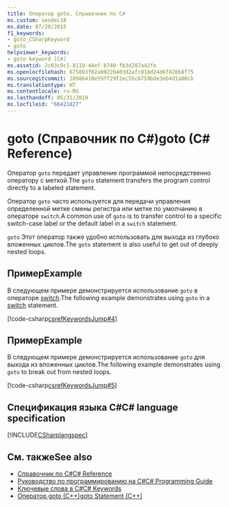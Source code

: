 ```yaml
---
title: Оператор goto. Справочник по C#
ms.custom: seodec18
ms.date: 07/20/2015
f1_keywords:
- goto_CSharpKeyword
- goto
helpviewer_keywords:
- goto keyword [C#]
ms.assetid: 2c03c9c1-8119-44ef-b740-fb3d287a42fe
ms.openlocfilehash: 675893f02a0022b403d2afc018d24d6f826b8f75
ms.sourcegitcommit: 10986410e59ff29f2ec55c6759bde3eb4d1a00cb
ms.translationtype: HT
ms.contentlocale: ru-RU
ms.lasthandoff: 05/31/2019
ms.locfileid: "66421827"
---
```

# <a name="goto-c-reference"></a><span data-ttu-id="5a8a6-102">goto (Справочник по C#)</span><span class="sxs-lookup"><span data-stu-id="5a8a6-102">goto (C# Reference)</span></span>

<span data-ttu-id="5a8a6-103">Оператор `goto` передает управление программой непосредственно оператору с меткой.</span><span class="sxs-lookup"><span data-stu-id="5a8a6-103">The `goto` statement transfers the program control directly to a labeled statement.</span></span>

<span data-ttu-id="5a8a6-104">Оператор `goto` часто используется для передачи управления определенной метке смены регистра или метке по умолчанию в операторе `switch`.</span><span class="sxs-lookup"><span data-stu-id="5a8a6-104">A common use of `goto` is to transfer control to a specific switch-case label or the default label in a `switch` statement.</span></span>

<span data-ttu-id="5a8a6-105">`goto` Этот оператор также удобно использовать для выхода из глубоко вложенных циклов.</span><span class="sxs-lookup"><span data-stu-id="5a8a6-105">The `goto` statement is also useful to get out of deeply nested loops.</span></span>

## <a name="example"></a><span data-ttu-id="5a8a6-106">Пример</span><span class="sxs-lookup"><span data-stu-id="5a8a6-106">Example</span></span>

<span data-ttu-id="5a8a6-107">В следующем примере демонстрируется использование `goto` в операторе [switch](switch.md).</span><span class="sxs-lookup"><span data-stu-id="5a8a6-107">The following example demonstrates using `goto` in a [switch](switch.md) statement.</span></span>

[!code-csharp[csrefKeywordsJump#4](~/samples/snippets/csharp/VS_Snippets_VBCSharp/csrefKeywordsJump/CS/csrefKeywordsJump.cs#4)]

## <a name="example"></a><span data-ttu-id="5a8a6-108">Пример</span><span class="sxs-lookup"><span data-stu-id="5a8a6-108">Example</span></span>

<span data-ttu-id="5a8a6-109">В следующем примере демонстрируется использование `goto` для выхода из вложенных циклов.</span><span class="sxs-lookup"><span data-stu-id="5a8a6-109">The following example demonstrates using `goto` to break out from nested loops.</span></span>

[!code-csharp[csrefKeywordsJump#5](~/samples/snippets/csharp/VS_Snippets_VBCSharp/csrefKeywordsJump/CS/csrefKeywordsJump.cs#5)]

## <a name="c-language-specification"></a><span data-ttu-id="5a8a6-110">Спецификация языка C#</span><span class="sxs-lookup"><span data-stu-id="5a8a6-110">C# language specification</span></span>

[!INCLUDE[CSharplangspec](~/includes/csharplangspec-md.md)]

## <a name="see-also"></a><span data-ttu-id="5a8a6-111">См. также</span><span class="sxs-lookup"><span data-stu-id="5a8a6-111">See also</span></span>

- [<span data-ttu-id="5a8a6-112">Справочник по C#</span><span class="sxs-lookup"><span data-stu-id="5a8a6-112">C# Reference</span></span>](../index.md)
- [<span data-ttu-id="5a8a6-113">Руководство по программированию на C#</span><span class="sxs-lookup"><span data-stu-id="5a8a6-113">C# Programming Guide</span></span>](../../programming-guide/index.md)
- [<span data-ttu-id="5a8a6-114">Ключевые слова в C#</span><span class="sxs-lookup"><span data-stu-id="5a8a6-114">C# Keywords</span></span>](index.md)
- [<span data-ttu-id="5a8a6-115">Оператор goto (C++)</span><span class="sxs-lookup"><span data-stu-id="5a8a6-115">goto Statement (C++)</span></span>](/cpp/cpp/goto-statement-cpp)

